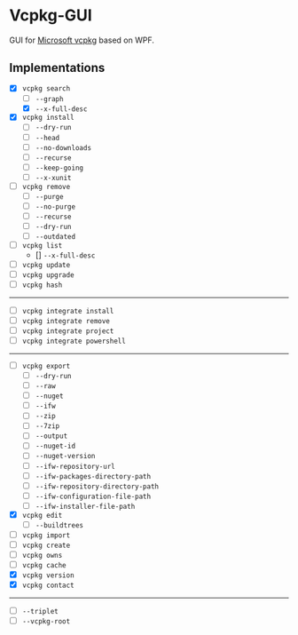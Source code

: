 # Vcpkg-GUI
GUI for [Microsoft vcpkg](https://github.com/Microsoft/vcpkg) based on WPF.

## Implementations
- [x] `vcpkg search`
  - [ ] `--graph`
  - [x] `--x-full-desc`
- [x] `vcpkg install`
  - [ ] `--dry-run`
  - [ ] `--head`
  - [ ] `--no-downloads`
  - [ ] `--recurse`
  - [ ] `--keep-going`
  - [ ] `--x-xunit`
- [ ] `vcpkg remove`
  - [ ] `--purge`
  - [ ] `--no-purge`
  - [ ] `--recurse`
  - [ ] `--dry-run`
  - [ ] `--outdated`
- [ ] `vcpkg list`
  - [] `--x-full-desc`
- [ ] `vcpkg update`
- [ ] `vcpkg upgrade`
- [ ] `vcpkg hash`
------
- [ ] `vcpkg integrate install`
- [ ] `vcpkg integrate remove`
- [ ] `vcpkg integrate project`
- [ ] `vcpkg integrate powershell`
------
- [ ] `vcpkg export`
  - [ ] `--dry-run`
  - [ ] `--raw`
  - [ ] `--nuget`
  - [ ] `--ifw`
  - [ ] `--zip`
  - [ ] `--7zip`
  - [ ] `--output`
  - [ ] `--nuget-id`
  - [ ] `--nuget-version`
  - [ ] `--ifw-repository-url`
  - [ ] `--ifw-packages-directory-path`
  - [ ] `--ifw-repository-directory-path`
  - [ ] `--ifw-configuration-file-path`
  - [ ] `--ifw-installer-file-path`
- [x] `vcpkg edit`
  - [ ] `--buildtrees`
- [ ] `vcpkg import`
- [ ] `vcpkg create`
- [ ] `vcpkg owns`
- [ ] `vcpkg cache`
- [x] `vcpkg version`
- [x] `vcpkg contact`
------
- [ ] `--triplet`
- [ ] `--vcpkg-root`
